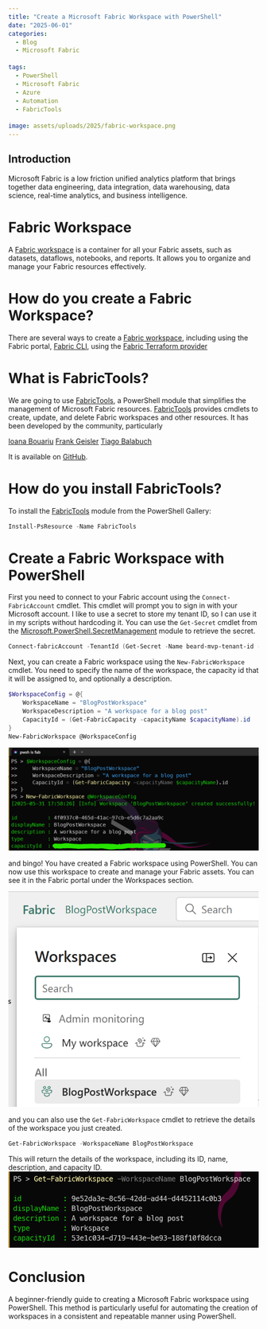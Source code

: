 ```yaml
---
title: "Create a Microsoft Fabric Workspace with PowerShell"
date: "2025-06-01"
categories:
  - Blog
  - Microsoft Fabric

tags:
  - PowerShell
  - Microsoft Fabric
  - Azure
  - Automation
  - FabricTools

image: assets/uploads/2025/fabric-workspace.png
---
```

## Introduction

Microsoft Fabric is a low friction unified analytics platform that brings together data engineering, data integration, data warehousing, data science, real-time analytics, and business intelligence.

# Fabric Workspace
A [Fabric workspace](https://learn.microsoft.com/en-us/fabric/fundamentals/workspaces) is a container for all your Fabric assets, such as datasets, dataflows, notebooks, and reports. It allows you to organize and manage your Fabric resources effectively.

# How do you create a Fabric Workspace?

There are several ways to create a [Fabric workspace](https://learn.microsoft.com/en-us/fabric/fundamentals/workspaces), including using the Fabric portal, [Fabric CLI](https://learn.microsoft.com/en-us/rest/api/fabric/articles/fabric-command-line-interface), using the [Fabric Terraform provider](https://registry.terraform.io/providers/microsoft/fabric/latest/docs)

# What is FabricTools?

We are going to use [FabricTools](https://github.com/dataplat/FabricTools), a PowerShell module that simplifies the management of Microsoft Fabric resources. [FabricTools](https://github.com/dataplat/FabricTools) provides cmdlets to create, update, and delete Fabric workspaces and other resources. It has been developed by the community, particularly

[Ioana Bouariu](https://github.com/Jojobit)
[Frank Geisler](https://github.com/Frank-Geisler)
[Tiago Balabuch](https://github.com/tiagobalabuch)

It is available on [GitHub](https://github.com/dataplat/FabricTools).

# How do you install FabricTools?

To install the [FabricTools](https://www.powershellgallery.com/packages/FabricTools) module from the PowerShell Gallery:

```powershell
Install-PsResource -Name FabricTools
```

# Create a Fabric Workspace with PowerShell

First you need to connect to your Fabric account using the `Connect-FabricAccount` cmdlet. This cmdlet will prompt you to sign in with your Microsoft account. I like to use a secret to store my tenant ID, so I can use it in my scripts without hardcoding it. You can use the `Get-Secret` cmdlet from the [Microsoft.PowerShell.SecretManagement](https://learn.microsoft.com/en-us/powershell/module/microsoft.powershell.secretmanagement/) module to retrieve the secret.

```powershell
Connect-fabricAccount -TenantId (Get-Secret -Name beard-mvp-tenant-id -AsPlainText)
```

Next, you can create a Fabric workspace using the `New-FabricWorkspace` cmdlet. You need to specify the name of the workspace, the capacity id that it will be assigned to, and optionally a description.

```powershell
$WorkspaceConfig = @{
    WorkspaceName = "BlogPostWorkspace"
    WorkspaceDescription = "A workspace for a blog post"
    CapacityId = (Get-FabricCapacity -capacityName $capacityName).id
}
New-FabricWorkspace @WorkspaceConfig
```
[![New-FabricWorkspace](../assets/uploads/2025/new-fabricwarehouse.png)](../assets/uploads/2025/new-fabricwarehouse.png)

and bingo! You have created a Fabric workspace using PowerShell. You can now use this workspace to create and manage your Fabric assets. You can see it in the Fabric portal under the Workspaces section.

[![FabricWorkspace](../assets/uploads/2025/worksapcelist.png)](../assets/uploads/2025/worksapcelist.png)

and you can also use the `Get-FabricWorkspace` cmdlet to retrieve the details of the workspace you just created.

```powershell
Get-FabricWorkspace -WorkspaceName BlogPostWorkspace
```
This will return the details of the workspace, including its ID, name, description, and capacity ID.
[![Get-FabricWorkspace](../assets/uploads/2025/getfabricworksapce.png)](../assets/uploads/2025/getfabricworksapce.png)

# Conclusion
A beginner-friendly guide to creating a Microsoft Fabric workspace using PowerShell. This method is particularly useful for automating the creation of workspaces in a consistent and repeatable manner using PowerShell.

